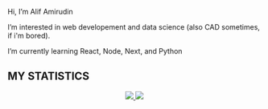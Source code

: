 Hi, I’m Alif Amirudin 

I’m interested in web developement and data science (also CAD sometimes, if i'm bored).

I’m currently learning React, Node, Next, and Python

## MY STATISTICS 

<p align="center">
    <a href="https://github.com/Reigenleif/Reigenleif">
        <img src="https://github-readme-stats.vercel.app/api/top-langs/?username=Reigenleif&show_icons=true&count_private=true&include_all_commits=true&layout=compact&langs_count=8&theme=dracula" />
    </a>
    <a href="https://github.com/Reigenleif/Reigenleifn">
        <img src="https://github-readme-stats.vercel.app/api?username=Reigenleif&show_icons=true&count_private=true&theme=dracula" />
    </a>
</p>

<!---
Reigenleif/Reigenleif is a ✨ special ✨ repository because its `README.md` (this file) appears on your GitHub profile.
You can click the Preview link to take a look at your changes.
--->
